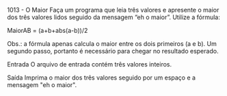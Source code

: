 1013 - O Maior
Faça um programa que leia três valores e apresente o maior dos três valores lidos seguido da mensagem “eh o maior”. Utilize a fórmula:

MaiorAB = (a+b+abs(a-b))/2

Obs.: a fórmula apenas calcula o maior entre os dois primeiros (a e b). Um segundo passo, portanto é necessário para chegar no resultado esperado.

Entrada
O arquivo de entrada contém três valores inteiros.

Saída
Imprima o maior dos três valores seguido por um espaço e a mensagem "eh o maior".

